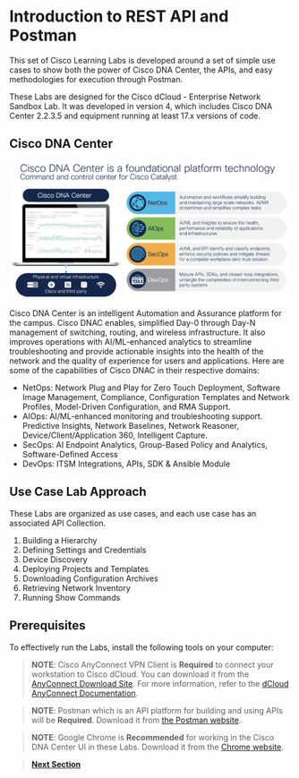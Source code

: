 # Introduction to REST API and Postman

This set of Cisco Learning Labs is developed around a set of simple use cases to show both the power of Cisco DNA Center, the APIs, and easy methodologies for execution through Postman.

These Labs are designed for the Cisco dCloud - Enterprise Network Sandbox Lab. It was developed in version 4, which includes Cisco DNA Center 2.2.3.5 and equipment running at least 17.x versions of code.

## Cisco DNA Center

![Cisco DNAC Overview](./images/cisco_dnac.png)

Cisco DNA Center is an intelligent Automation and Assurance platform for the campus. Cisco DNAC enables, simplified Day-0 through Day-N management of switching, routing, and wireless infrastructure. It also improves operations with AI/ML-enhanced analytics to streamline troubleshooting and provide actionable insights into the health of the network and the quality of experience for users and applications. Here are some of the capabilities of Cisco DNAC in their respective domains:

* NetOps: Network Plug and Play for Zero Touch Deployment, Software Image Management, Compliance, Configuration Templates and Network Profiles, Model-Driven Configuration, and RMA Support.
* AIOps: AI/ML-enhanced monitoring and troubleshooting support. Predictive Insights, Network Baselines, Network Reasoner, Device/Client/Application 360, Intelligent Capture.
* SecOps: AI Endpoint Analytics, Group-Based Policy and Analytics, Software-Defined Access
* DevOps: ITSM Integrations, APIs, SDK & Ansible Module 

## Use Case Lab Approach

These Labs are organized as use cases, and each use case has an associated API Collection.

1. Building a Hierarchy
2. Defining Settings and Credentials
3. Device Discovery
4. Deploying Projects and Templates
5. Downloading Configuration Archives
6. Retrieving Network Inventory
7. Running Show Commands

## Prerequisites

To effectively run the Labs, install the following tools on your computer:

> **NOTE**: Cisco AnyConnect VPN Client is **Required** to connect your workstation to Cisco dCloud. You can download it from the [AnyConnect Download Site](https://dcloud-rtp-anyconnect.cisco.com). For more information, refer to the [dCloud AnyConnect Documentation](https://dcloud-cms.cisco.com/help/android_anyconnect).

> **NOTE**: Postman which is an API platform for building and using APIs will be **Required**. Download it from [the Postman website](https://www.postman.com/downloads/).

> **NOTE**: Google Chrome is **Recommended** for working in the Cisco DNA Center UI in these Labs. Download it from the [Chrome website](https://www.google.com/chrome/downloads/).

> [**Next Section**](./dnac-0-orientation/02-collections.md)